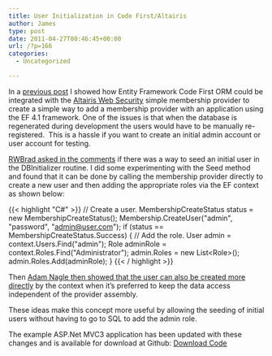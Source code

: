 ```yaml
---
title: User Initialization in Code First/Altairis
author: James
type: post
date: 2011-04-27T00:46:45+00:00
url: /?p=166
categories:
  - Uncategorized

---
```

In a [previous post](/p120) I showed how Entity Framework Code First ORM could be integrated with the [Altairis Web Security](http://altairiswebsecurity.codeplex.com/) simple membership provider to create a simple way to add a membership provider with an application using the EF 4.1 framework. One of the issues is that when the database is regenerated during development the users would have to be manually re-registered.&#160; This is a hassle if you want to create an initial admin account or user account for testing.

[RWBrad asked in the comments](/p120#rwbrad) if there was a way to seed an initial user in the DBInitializer routine. I did some experimenting with the Seed method and found that it can be done by calling the membership provider directly to create a new user and then adding the appropriate roles via the EF context as shown below:

{{< highlight "C#" >}}
// Create a user.
MembershipCreateStatus status = new MembershipCreateStatus();
Membership.CreateUser("admin", "password", "admin@user.com");
if (status == MembershipCreateStatus.Success) {
    // Add the role.
    User admin = context.Users.Find("admin");
    Role adminRole = context.Roles.Find("Administrator");
    admin.Roles = new List&lt;Role&gt;();
    admin.Roles.Add(adminRole);
}
{{< / highlight >}}

Then [Adam Nagle then showed that the user can also be created more directly](/p120#nagle) by the context when it’s preferred to keep the data access independent of the provider assembly.

These ideas make this concept more useful by allowing the seeding of initial users without having to go to SQL to add the admin role.

The example ASP.Net MVC3 application has been updated with these changes and is available for download at Github: [Download Code][1]

 [1]: https://github.com/turnkey-commerce/CodeFirstAltairis
